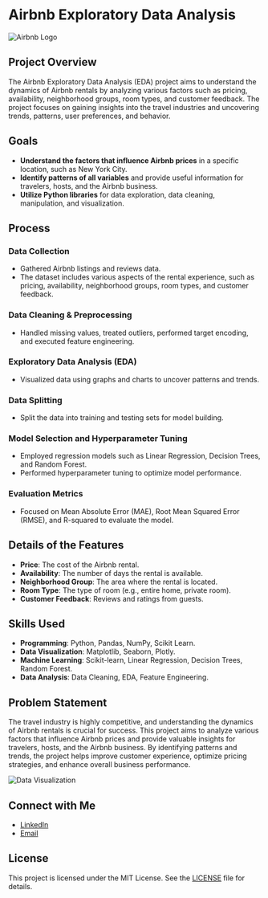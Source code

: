 # Airbnb Exploratory Data Analysis

![Airbnb Logo](https://www.logo.wine/a/logo/Airbnb/Airbnb-Logo.wine.svg)

## Project Overview
The Airbnb Exploratory Data Analysis (EDA) project aims to understand the dynamics of Airbnb rentals by analyzing various factors such as pricing, availability, neighborhood groups, room types, and customer feedback. The project focuses on gaining insights into the travel industries and uncovering trends, patterns, user preferences, and behavior.

## Goals
- **Understand the factors that influence Airbnb prices** in a specific location, such as New York City.
- **Identify patterns of all variables** and provide useful information for travelers, hosts, and the Airbnb business.
- **Utilize Python libraries** for data exploration, data cleaning, manipulation, and visualization.

## Process
### Data Collection
- Gathered Airbnb listings and reviews data.
- The dataset includes various aspects of the rental experience, such as pricing, availability, neighborhood groups, room types, and customer feedback.

### Data Cleaning & Preprocessing
- Handled missing values, treated outliers, performed target encoding, and executed feature engineering.

### Exploratory Data Analysis (EDA)
- Visualized data using graphs and charts to uncover patterns and trends.

### Data Splitting
- Split the data into training and testing sets for model building.

### Model Selection and Hyperparameter Tuning
- Employed regression models such as Linear Regression, Decision Trees, and Random Forest.
- Performed hyperparameter tuning to optimize model performance.

### Evaluation Metrics
- Focused on Mean Absolute Error (MAE), Root Mean Squared Error (RMSE), and R-squared to evaluate the model.

## Details of the Features
- **Price**: The cost of the Airbnb rental.
- **Availability**: The number of days the rental is available.
- **Neighborhood Group**: The area where the rental is located.
- **Room Type**: The type of room (e.g., entire home, private room).
- **Customer Feedback**: Reviews and ratings from guests.

## Skills Used
- **Programming**: Python, Pandas, NumPy, Scikit Learn.
- **Data Visualization**: Matplotlib, Seaborn, Plotly.
- **Machine Learning**: Scikit-learn, Linear Regression, Decision Trees, Random Forest.
- **Data Analysis**: Data Cleaning, EDA, Feature Engineering.

## Problem Statement
The travel industry is highly competitive, and understanding the dynamics of Airbnb rentals is crucial for success. This project aims to analyze various factors that influence Airbnb prices and provide valuable insights for travelers, hosts, and the Airbnb business. By identifying patterns and trends, the project helps improve customer experience, optimize pricing strategies, and enhance overall business performance.

![Data Visualization](https://news.airbnb.com/wp-content/uploads/sites/4/2019/01/hotelmemo.jpg?fit=2500%2C1667)

## Connect with Me
- [LinkedIn](www.linkedin.com/in/ajaya-kumar-pradhan-1945341b0)
- [Email](ajayapradhan210@gmail.com)

## License
This project is licensed under the MIT License. See the [LICENSE](LICENSE) file for details.
